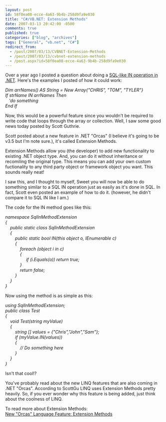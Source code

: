 ```yaml
---
layout: post
id: 58f0ea08-ecce-4a63-9b4b-258d9fa9e030
title: "C#/VB.NET: Extension Methods"
date: 2007-03-13 20:42:00 -0500
comments: true
published: true
categories: ["blog", "archives"]
tags: ["General", "vb.net", "C#"]
redirect_from: 
  - /post/2007/03/13/CVBNET-Extension-Methods
  - /post/2007/03/13/cvbnet-extension-methods
  - /post.aspx?id=58f0ea08-ecce-4a63-9b4b-258d9fa9e030
---
```

<!-- more -->
<p>
Over a year ago I posted a question about doing a <a href="/Blog/Post.aspx?PostID=601">SQL-like IN operation in .NET</a>. Here&#39;s the examples I posted of how it could work:
</p>
<p>
<em>Dim arrNames() AS String = New Array{&quot;CHRIS&quot;, &quot;TOM&quot;, &quot;TYLER&quot;}<br />
If strName IN arrNames Then<br />
&nbsp;&nbsp; &#39;do something<br />
End If</em>
</p>
<p>
Now, this would be a powerful feature since you wouldn&#39;t be required to write code that loops through the array or collection. Well, I saw some good news today posted by Scott Guthrie.
</p>
<p>
Scott posted about a new feature in .NET &quot;Orcas&quot; (I believe it&#39;s going to be v3.5 but I&#39;m note sure.), it&#39;s called Extension Methods.
</p>
<p>
Extension Methods allow you (the developer) to add new functionality to existing .NET object type. And, you can do it without inheritance or recomiling the original type. This means you can add your own custom fuctionality to any third party object or framework object you want. This sounds really neat!
</p>
<p>
I saw this, and I thought to myself, Sweet you will now be able to do something similar to a SQL IN operation just as easily as it&#39;s done in SQL. In fact, Scott even posted an example of how to do it. (however, he didn&#39;t compare it to SQL IN like I am.)
</p>
<p>
The code for the IN method goes like this:
</p>
<p>
<em>namespace SqlInMethodExtension<br />
{<br />
&nbsp;&nbsp;&nbsp; public static class SqlInMethodExtension<br />
&nbsp;&nbsp;&nbsp; {<br />
&nbsp;&nbsp;&nbsp;&nbsp;&nbsp;&nbsp;&nbsp; public static bool IN(this object o, IEnumerable c)<br />
&nbsp;&nbsp;&nbsp;&nbsp;&nbsp;&nbsp;&nbsp; {<br />
&nbsp;&nbsp;&nbsp;&nbsp;&nbsp;&nbsp;&nbsp;&nbsp;&nbsp;&nbsp;&nbsp; foreach (object i in c)<br />
&nbsp;&nbsp;&nbsp;&nbsp;&nbsp;&nbsp;&nbsp;&nbsp;&nbsp;&nbsp;&nbsp; {<br />
&nbsp;&nbsp;&nbsp;&nbsp;&nbsp;&nbsp;&nbsp;&nbsp;&nbsp;&nbsp;&nbsp;&nbsp;&nbsp;&nbsp;&nbsp;&nbsp; if (i.Equals(o)) return true;<br />
&nbsp;&nbsp;&nbsp;&nbsp;&nbsp;&nbsp;&nbsp;&nbsp;&nbsp;&nbsp;&nbsp; }<br />
&nbsp;&nbsp;&nbsp;&nbsp;&nbsp;&nbsp;&nbsp;&nbsp;&nbsp;&nbsp;&nbsp; return false;<br />
&nbsp;&nbsp;&nbsp;&nbsp;&nbsp;&nbsp;&nbsp; }<br />
&nbsp;&nbsp;&nbsp; }<br />
}</em>
</p>
<p>
Now using the method is as simple as this:
</p>
<p>
<em>using SqlInMethodExtension;<br />
public class Test<br />
{<br />
&nbsp;&nbsp;&nbsp; void Test(string myValue)<br />
&nbsp;&nbsp;&nbsp; {<br />
&nbsp;&nbsp;&nbsp;&nbsp;&nbsp;&nbsp;&nbsp; string [] values = {&quot;Chris&quot;,&quot;John&quot;,&quot;Sam&quot;};<br />
&nbsp;&nbsp;&nbsp;&nbsp;&nbsp;&nbsp;&nbsp; if (myValue.IN(values))<br />
&nbsp;&nbsp;&nbsp;&nbsp;&nbsp;&nbsp;&nbsp; {<br />
&nbsp;&nbsp;&nbsp;&nbsp;&nbsp;&nbsp;&nbsp;&nbsp;&nbsp;&nbsp;&nbsp; // Do something here<br />
&nbsp;&nbsp;&nbsp;&nbsp;&nbsp;&nbsp;&nbsp; }<br />
&nbsp;&nbsp;&nbsp; }<br />
}</em>
</p>
<p>
Isn&#39;t that cool!?
</p>
<p>
You&#39;ve probably read about the new LINQ features that are also coming in .NET &quot;Orcas&quot;. According to ScottGu LINQ uses Extension Methods pretty heavily. So, if you ever wonder why this feature is being added, just think about the coolness of LINQ.
</p>
<p>
To read more about Extension Methods:<br />
<a href="http://weblogs.asp.net/scottgu/archive/2007/03/13/new-orcas-language-feature-extension-methods.aspx">New &quot;Orcas&quot; Language Feature: Extension Methods</a><br />
</p>

